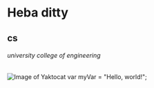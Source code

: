 # Heba ditty

## cs

###### university college of engineering
![Image of Yaktocat](https://octodex.github.com/images/yaktocat.png)
var myVar = "Hello, world!";
